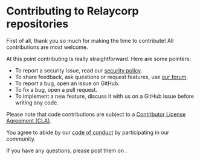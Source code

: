 # Contributing to Relaycorp repositories

First of all, thank you so much for making the time to contribute! All contributions are most welcome.

At this point contributing is really straightforward. Here are some pointers:

- To report a security issue, read our [security policy](https://github.com/relaycorp/.github/blob/master/SECURITY.md).
- To share feedback, ask questions or request features, use [our forum](https://community.awala.network/).
- To report a bug, open an issue on GitHub.
- To fix a bug, open a pull request.
- To implement a new feature, discuss it with us on a GitHub issue before writing any code.

Please note that code contributions are subject to a [Contributor License Agreement (CLA)](https://relaycorp.tech/cla/).

You agree to abide by our [code of conduct](CODE_OF_CONDUCT.md) by participating in our community.

If you have any questions, please post them on .
